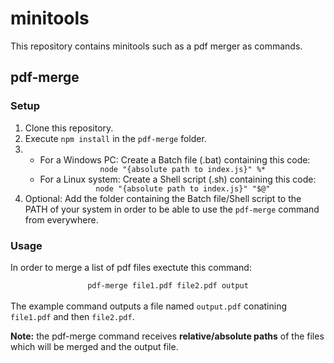 # minitools
This repository contains minitools such as a pdf merger as commands.
## pdf-merge
### **Setup**
1. Clone this repository.
2. Execute `npm install` in the `pdf-merge` folder.
3. 
    - For a Windows PC: Create a Batch file (.bat) containing this code:<br><center>`node "{absolute path to index.js}" %*`</center>
    - For a Linux system: Create a Shell script (.sh) containing this code:<br><center>`node "{absolute path to index.js}" "$@"`</center>
4. Optional: Add the folder containing the Batch file/Shell script to the PATH of your system in order to be able to use the `pdf-merge` command from everywhere.

### **Usage**
In order to merge a list of pdf files exectute this command:<br><center>`pdf-merge file1.pdf file2.pdf output`</center><br>The example command outputs a file named `output.pdf` conatining `file1.pdf` and then `file2.pdf`.

**Note:** the pdf-merge command receives **relative/absolute paths** of the files which will be merged and the output file.